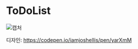 # ToDoList
![캡처](https://user-images.githubusercontent.com/100204926/210042425-1c3cdfd1-f294-4752-a9fa-f75a5fe45bbb.JPG)

디자인: https://codepen.io/iamjoshellis/pen/yarXmM
